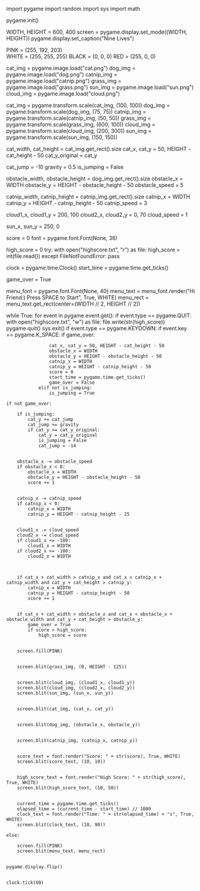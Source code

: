 import pygame
import random
import sys
import math


pygame.init()


WIDTH, HEIGHT = 600, 400
screen = pygame.display.set_mode((WIDTH, HEIGHT))
pygame.display.set_caption("Nine Lives")


PINK = (255, 192, 203)  
WHITE = (255, 255, 255)
BLACK = (0, 0, 0)
RED = (255, 0, 0)


cat_img = pygame.image.load("cat.png")
dog_img = pygame.image.load("dog.png")
catnip_img = pygame.image.load("catnip.png")
grass_img = pygame.image.load("grass.png")
sun_img = pygame.image.load("sun.png")
cloud_img = pygame.image.load("cloud.png")


cat_img = pygame.transform.scale(cat_img, (100, 100))
dog_img = pygame.transform.scale(dog_img, (75, 75))
catnip_img = pygame.transform.scale(catnip_img, (50, 50))
grass_img = pygame.transform.scale(grass_img, (600, 100))
cloud_img = pygame.transform.scale(cloud_img, (200, 300))
sun_img = pygame.transform.scale(sun_img, (150, 150))


cat_width, cat_height = cat_img.get_rect().size
cat_x, cat_y = 50, HEIGHT - cat_height - 50
cat_y_original = cat_y

cat_jump = -10
gravity = 0.5
is_jumping = False


obstacle_width, obstacle_height = dog_img.get_rect().size
obstacle_x = WIDTH
obstacle_y = HEIGHT - obstacle_height - 50
obstacle_speed = 5

catnip_width, catnip_height = catnip_img.get_rect().size
catnip_x = WIDTH
catnip_y = HEIGHT - catnip_height - 50
catnip_speed = 3


cloud1_x, cloud1_y = 200, 100
cloud2_x, cloud2_y = 0, 70
cloud_speed = 1


sun_x, sun_y = 250, 0


score = 0
font = pygame.font.Font(None, 36)

high_score = 0
try:
    with open("highscore.txt", "r") as file:
        high_score = int(file.read())
except FileNotFoundError:
    pass


clock = pygame.time.Clock()
start_time = pygame.time.get_ticks()


game_over = True


menu_font = pygame.font.Font(None, 40)
menu_text = menu_font.render("Hi Friend:) Press SPACE to Start", True, WHITE)
menu_rect = menu_text.get_rect(center=(WIDTH // 2, HEIGHT // 2))


while True:
    for event in pygame.event.get():
        if event.type == pygame.QUIT:
            with open("highscore.txt", "w") as file:
                file.write(str(high_score))
            pygame.quit()
            sys.exit()
        if event.type == pygame.KEYDOWN:
            if event.key == pygame.K_SPACE:
                if game_over:
                    
                    cat_x, cat_y = 50, HEIGHT - cat_height - 50
                    obstacle_x = WIDTH
                    obstacle_y = HEIGHT - obstacle_height - 50
                    catnip_x = WIDTH
                    catnip_y = HEIGHT - catnip_height - 50
                    score = 0
                    start_time = pygame.time.get_ticks()
                    game_over = False
                elif not is_jumping:
                    is_jumping = True

    if not game_over:
      
        if is_jumping:
            cat_y += cat_jump
            cat_jump += gravity
            if cat_y >= cat_y_original:
                cat_y = cat_y_original
                is_jumping = False
                cat_jump = -14

       
        obstacle_x -= obstacle_speed
        if obstacle_x < 0:
            obstacle_x = WIDTH
            obstacle_y = HEIGHT - obstacle_height - 50
            score += 1

        
        catnip_x -= catnip_speed
        if catnip_x < 0:
            catnip_x = WIDTH
            catnip_y = HEIGHT - catnip_height - 25

        
        cloud1_x -= cloud_speed
        cloud2_x -= cloud_speed
        if cloud1_x <= -100:
            cloud1_x = WIDTH
        if cloud2_x <= -100:
            cloud2_x = WIDTH


        
        if cat_x + cat_width > catnip_x and cat_x < catnip_x + catnip_width and cat_y + cat_height > catnip_y:
            catnip_x = WIDTH
            catnip_y = HEIGHT - catnip_height - 50 
            score += 1

        
        if cat_x + cat_width > obstacle_x and cat_x < obstacle_x + obstacle_width and cat_y + cat_height > obstacle_y:
            game_over = True
            if score > high_score:
                high_score = score

        
        screen.fill(PINK)

        
        screen.blit(grass_img, (0, HEIGHT - 125))

        
        screen.blit(cloud_img, (cloud1_x, cloud1_y))
        screen.blit(cloud_img, (cloud2_x, cloud2_y))
        screen.blit(sun_img, (sun_x, sun_y))

      
        screen.blit(cat_img, (cat_x, cat_y))

       
        screen.blit(dog_img, (obstacle_x, obstacle_y))

        
        screen.blit(catnip_img, (catnip_x, catnip_y))

       
        score_text = font.render("Score: " + str(score), True, WHITE)
        screen.blit(score_text, (10, 10))

        
        high_score_text = font.render("High Score: " + str(high_score), True, WHITE)
        screen.blit(high_score_text, (10, 50))

       
        current_time = pygame.time.get_ticks()
        elapsed_time = (current_time - start_time) // 1000
        clock_text = font.render("Time: " + str(elapsed_time) + "s", True, WHITE)
        screen.blit(clock_text, (10, 90))

    else:
        
        screen.fill(PINK)
        screen.blit(menu_text, menu_rect)

    
    pygame.display.flip()

    
    clock.tick(60)




       


